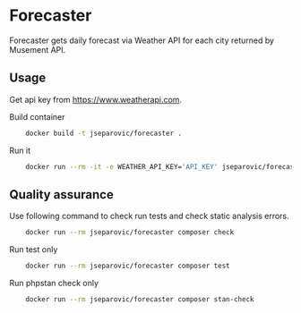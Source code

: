 # Forecaster

Forecaster gets daily forecast via Weather API for each city returned by Musement API.

## Usage

Get api key from https://www.weatherapi.com.

Build container

```bash
    docker build -t jseparovic/forecaster .
```

Run it

```bash
    docker run --rm -it -e WEATHER_API_KEY='API_KEY' jseparovic/forecaster composer cities:forecasts
```

## Quality assurance 
Use following command to check run tests and check static analysis errors.

```bash
    docker run --rm jseparovic/forecaster composer check
```

Run test only
```bash
    docker run --rm jseparovic/forecaster composer test
```

Run phpstan check only
```bash
    docker run --rm jseparovic/forecaster composer stan-check
```

